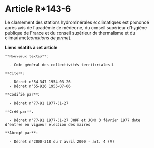# Article R*143-6

Le classement des stations hydrominérales et climatiques est prononcé après avis de l'académie de médecine, du conseil
supérieur d'hygiène publique de France et du conseil supérieur du thermalisme et du climatisme[*conditions de forme*].

**Liens relatifs à cet article**

	**Nouveaux textes**:

	  - Code général des collectivités territoriales L

	**Cite**:

	  - Décret n°54-347 1954-03-26
	  - Décret n°55-926 1955-07-06

	**Codifié par**:

	  - Décret n°77-91 1977-01-27

	**Créé par**:

	  - Décret n°77-91 1977-01-27 JORF et JONC 3 février 1977 date d'entrée en vigueur élection des maires

	**Abrogé par**:

	  - Décret n°2000-318 du 7 avril 2000 - art. 4 (V)

